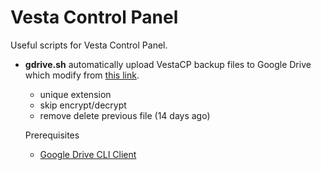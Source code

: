 # Vesta Control Panel

Useful scripts for Vesta Control Panel.

- **gdrive.sh** automatically upload VestaCP backup files to Google Drive which modify from [this link](https://forum.vestacp.com/viewtopic.php?t=14277).
 
  - unique extension
  - skip encrypt/decrypt
  - remove delete previous file (14 days ago)

  Prerequisites
  - [Google Drive CLI Client](https://github.com/prasmussen/gdrive)
